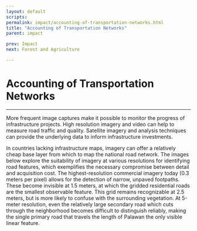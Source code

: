 ```yaml
---
layout: default
scripts:
permalink: impact/accounting-of-transportation-networks.html
title: "Accounting of Transportation Networks"
parent: impact

prev: Impact
next: Forest and Agriculture

---
```


# Accounting of Transportation Networks

---

More frequent image captures make it possible to monitor the progress of infrastructure projects. High resolution imagery and video can help to measure road traffic and quality. Satellite imagery and analysis techniques can provide the underlying data to inform infrastructure investments.

In countries lacking infrastructure maps, imagery can offer a relatively cheap base layer from which to map the national road network. The images below explore the suitability of imagery at various resolutions for identifying road features, which exemplifies the necessary compromise between detail and acquisition cost. The highest-resolution commercial imagery today (0.3 meters per pixel) allows for the detection of narrow, unpaved footpaths. These become invisible at 1.5 meters, at which the gridded residential roads are the smallest observable feature. This grid remains recognizable at 2.5 meters, but is more likely to confuse with the surrounding vegetation. At 5-meter resolution, even the relatively large secondary road which cuts through the neighborhood becomes difficult to distinguish reliably, making the single primary road that travels the length of Palawan the only visible linear feature.

<div id="palawan-roads-comparison"></div>
